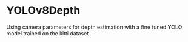 # YOLOv8Depth
Using camera parameters for depth estimation with a fine tuned YOLO model trained on the kitti dataset
